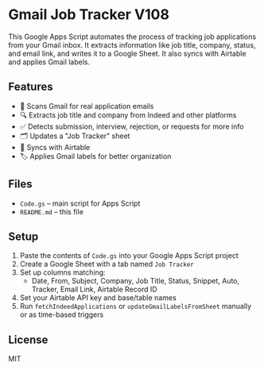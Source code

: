 # Gmail Job Tracker V108

This Google Apps Script automates the process of tracking job applications from your Gmail inbox. It extracts information like job title, company, status, and email link, and writes it to a Google Sheet. It also syncs with Airtable and applies Gmail labels.

## Features

- 📨 Scans Gmail for real application emails
- 🔍 Extracts job title and company from Indeed and other platforms
- ✅ Detects submission, interview, rejection, or requests for more info
- 🗂️ Updates a "Job Tracker" sheet
- 🔁 Syncs with Airtable
- 🏷️ Applies Gmail labels for better organization

## Files

- `Code.gs` – main script for Apps Script
- `README.md` – this file

## Setup

1. Paste the contents of `Code.gs` into your Google Apps Script project
2. Create a Google Sheet with a tab named `Job Tracker`
3. Set up columns matching:
   - Date, From, Subject, Company, Job Title, Status, Snippet, Auto, Tracker, Email Link, Airtable Record ID
4. Set your Airtable API key and base/table names
5. Run `fetchIndeedApplications` or `updateGmailLabelsFromSheet` manually or as time-based triggers

## License

MIT
